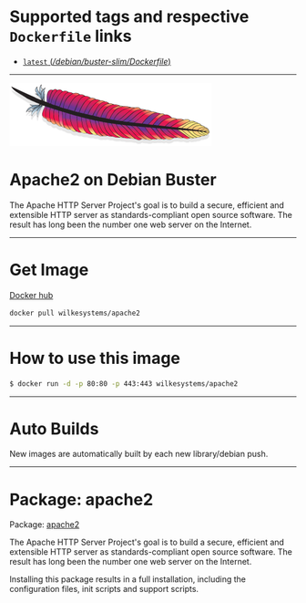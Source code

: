 # Supported tags and respective `Dockerfile` links

-	[`latest` (*/debian/buster-slim/Dockerfile*)](https://github.com/wilkesystems/docker-apache2/blob/master/debian/buster-slim/Dockerfile)

----------------

![Apache2](https://github.com/wilkesystems/docker-apache2/raw/master/docs/logo.png)

# Apache2 on Debian Buster
The Apache HTTP Server Project's goal is to build a secure, efficient and extensible HTTP server as standards-compliant open source software. The result has long been the number one web server on the Internet.

----------------

# Get Image
[Docker hub](https://hub.docker.com/r/wilkesystems/apache2)

```bash
docker pull wilkesystems/apache2
```

----------------

# How to use this image

```bash
$ docker run -d -p 80:80 -p 443:443 wilkesystems/apache2
```

----------------

# Auto Builds
New images are automatically built by each new library/debian push.

----------------

# Package: apache2
Package: [apache2](https://packages.debian.org/buster/apache2)

The Apache HTTP Server Project's goal is to build a secure, efficient and extensible HTTP server as standards-compliant open source software. The result has long been the number one web server on the Internet.

Installing this package results in a full installation, including the configuration files, init scripts and support scripts.